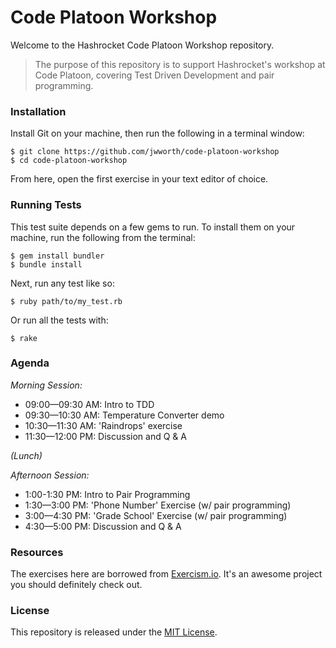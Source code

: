 # Code Platoon Workshop

Welcome to the Hashrocket Code Platoon Workshop repository.

> The purpose of this repository is to support Hashrocket's workshop at Code
> Platoon, covering Test Driven Development and pair programming.

### Installation

Install Git on your machine, then run the following in a terminal window:

```
$ git clone https://github.com/jwworth/code-platoon-workshop
$ cd code-platoon-workshop
```

From here, open the first exercise in your text editor of choice.

### Running Tests

This test suite depends on a few gems to run. To install them on your machine,
run the following from the terminal:

```
$ gem install bundler
$ bundle install
```

Next, run any test like so:

```
$ ruby path/to/my_test.rb
```

Or run all the tests with:

```
$ rake
```

### Agenda

*Morning Session:*

* 09:00—09:30 AM: Intro to TDD
* 09:30—10:30 AM: Temperature Converter demo
* 10:30—11:30 AM: 'Raindrops' exercise
* 11:30—12:00 PM: Discussion and Q & A

*(Lunch)*

*Afternoon Session:*
* 1:00-1:30 PM: Intro to Pair Programming
* 1:30—3:00 PM: 'Phone Number' Exercise (w/ pair programming)
* 3:00—4:30 PM: 'Grade School' Exercise (w/ pair programming)
* 4:30—5:00 PM: Discussion and Q & A

### Resources

The exercises here are borrowed from [Exercism.io](http://exercism.io/). It's
an awesome project you should definitely check out.

### License

This repository is released under the [MIT License](http://www.opensource.org/licenses/MIT).
